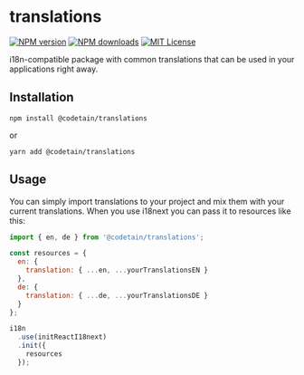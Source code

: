 # translations

[![NPM version][npm-image]][npm-url] [![NPM downloads][npm-downloads-image]][downloads-url] [![MIT License][license-image]][license-url]

i18n-compatible package with common translations that can be used in your applications right away.

## Installation

`npm install @codetain/translations`

or

`yarn add @codetain/translations`

## Usage
You can simply import translations to your project and mix them with your current translations. When you use i18next you can pass it to resources like this:

```javascript
import { en, de } from '@codetain/translations';

const resources = {
  en: {
    translation: { ...en, ...yourTranslationsEN }
  },
  de: {
    translation: { ...de, ...yourTranslationsDE }
  }
};

i18n
  .use(initReactI18next)
  .init({
    resources
  });
```


[npm-url]: https://www.npmjs.com/package/@codetain/translations
[npm-image]: https://img.shields.io/npm/v/@codetain/translations
[downloads-url]: https://npmcharts.com/compare/@codetain/translations?minimal=true
[npm-downloads-image]: http://img.shields.io/npm/dm/@codetain/translations.svg?style=flat

[license-image]: http://img.shields.io/badge/license-MIT-blue.svg?style=flat
[license-url]: LICENSE
